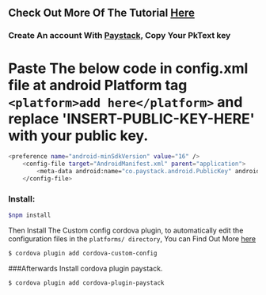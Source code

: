 
## Check Out More Of The Tutorial [Here]()

### Create An account With [Paystack](https://paystack.com/), Copy Your PkText key 


# Paste The below code in config.xml file at android Platform tag `<platform>add here</platform>` and replace 'INSERT-PUBLIC-KEY-HERE' with your public key.

```bash
<preference name="android-minSdkVersion" value="16" />
    <config-file target="AndroidManifest.xml" parent="application">
      	<meta-data android:name="co.paystack.android.PublicKey" android:value="INSERT-PUBLIC-KEY-HERE"/>
    </config-file>
```
### Install:

```bash
$npm install
```
Then Install The Custom config cordova plugin, to automatically edit the configuration files in the `platforms/ directory`, You can Find Out More [here](https://github.com/dpa99c/cordova-custom-config#overview)

```bash
$ cordova plugin add cordova-custom-config
```
###Afterwards Install cordova plugin paystack.

```bash
$ cordova plugin add cordova-plugin-paystack
```
